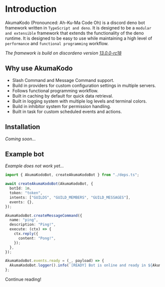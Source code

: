 # Introduction

AkumaKodo (Pronounced: Ah-Ku-Ma Code Oh) is a discord deno bot framework written
in `TypeScript and deno`. It is designed to be a `modular and extensible` framework that
extends the functionality of the deno runtime. It is designed to be easy to use while
maintaining a high level of `performance` and `functional programming` workflow.

_The framework is build on discordeno version [13.0.0-rc18](https://deno.land/x/discordeno@13.0.0-rc18)_

## Why use AkumaKodo

- Slash Command and Message Command support.
- Build in providers for custom configuration settings in multiple servers.
- Follows functional programming workflow.
- Built in caching by default for quick data retrieval.
- Built in logging system with multiple log levels and terminal colors.
- Build in inhibitor system for permission handling.
- Built in task for custom scheduled events and actions.

## Installation

_Coming soon..._

## Example bot

_Example does not work yet..._

```typescript
import { AkumaKodoBot, createAkumaKodoBot } from "./deps.ts";

await createAkumaKodoBot(AkumaKodoBot, {
  botId: 1n,
  token: "token",
  intents: ["GUILDS", "GUILD_MEMBERS", "GUILD_MESSAGES"],
  events: {},
});

AkumaKodoBot.createMessageCommand({
  name: "ping",
  description: "Ping!",
  execute: (ctx) => {
    ctx.reply({
      content: "Pong!",
    });
  },
});

AkumaKodoBot.events.ready = (_, payload) => {
  AkumaKodoBot.logger().info(`[READY] Bot is online and ready in ${AkumaKodoBot.guilds.size} guilds!`);
};
```

Continue reading!
